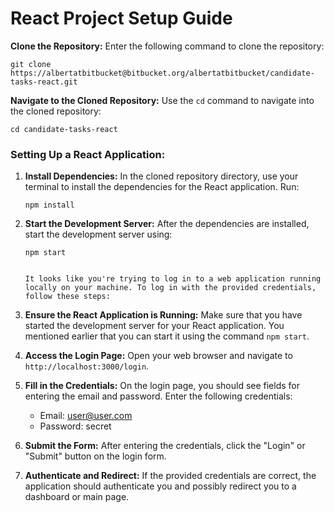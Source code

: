 # React Project Setup Guide

 **Clone the Repository:** Enter the following command to clone the repository:
   
   ```
   git clone https://albertatbitbucket@bitbucket.org/albertatbitbucket/candidate-tasks-react.git
   ```

 **Navigate to the Cloned Repository:** Use the `cd` command to navigate into the cloned repository:
   
   ```
   cd candidate-tasks-react
   ```

### Setting Up a React Application:

1. **Install Dependencies:** In the cloned repository directory, use your terminal to install the dependencies for the React application. Run:

   ```
   npm install
   ```

2. **Start the Development Server:** After the dependencies are installed, start the development server using:

   ```
   npm start
   
   
   It looks like you're trying to log in to a web application running locally on your machine. To log in with the provided credentials, follow these steps:

1. **Ensure the React Application is Running:** Make sure that you have started the development server for your React application. You mentioned earlier that you can start it using the command `npm start`.

2. **Access the Login Page:** Open your web browser and navigate to `http://localhost:3000/login`.

3. **Fill in the Credentials:** On the login page, you should see fields for entering the email and password. Enter the following credentials:

   - Email: user@user.com
   - Password: secret

4. **Submit the Form:** After entering the credentials, click the "Login" or "Submit" button on the login form.

5. **Authenticate and Redirect:** If the provided credentials are correct, the application should authenticate you and possibly redirect you to a dashboard or main page.


